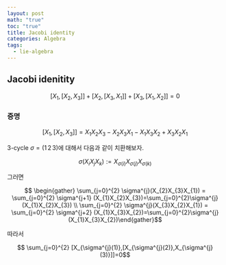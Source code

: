 ```yaml
---
layout: post
math: "true"
toc: "true"
title: Jacobi identity
categories: Algebra
tags:
  - lie-algebra
---
```

## Jacobi idenitity

$$ [X_{1},[X_{2},X_{3}]] + [X_{2},[X_{3},X_{1}] ]+ [X_{3},[X_{1},X_{2}]] =0$$

### 증명

$$ [X_{1},[X_{2},X_{3}]]= X_{1}X_{2}X_{3}-X_{2}X_{3}X_{1}-X_{1}X_{3}X_{2}+X_{3}X_{2}X_{1} $$

3-cycle ${ \sigma = (1\,2\,3) }$에 대해서 다음과 같이 치환해보자.

$$ \sigma(X_{i}X_{j}X_{k}):=X_{\sigma(i)}X_{\sigma(j)}X_{\sigma(k)} $$

그러면

$$ \begin{gather} \sum_{j=0}^{2} \sigma^{j}(X_{2}X_{3}X_{1}) = \sum_{j=0}^{2} \sigma^{j+1} (X_{1}X_{2}X_{3})=\sum_{j=0}^{2}\sigma^{j}(X_{1}X_{2}X_{3}) \\ \sum_{j=0}^{2} \sigma^{j}(X_{3}X_{2}X_{1}) = \sum_{j=0}^{2} \sigma^{j+2} (X_{1}X_{3}X_{2})=\sum_{j=0}^{2}\sigma^{j}(X_{1}X_{3}X_{2})\end{gather}$$

따라서

$$ \sum_{j=0}^{2} [X_{\sigma^{j}(1)},[X_{\sigma^{j}(2)},X_{\sigma^{j}(3)}]]=0$$
